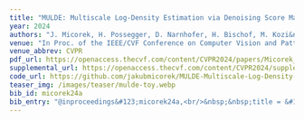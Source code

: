 ```yaml
---
title: "MULDE: Multiscale Log-Density Estimation via Denoising Score Matching for Video Anomaly Detection"
year: 2024
authors: "J. Micorek, H. Possegger, D. Narnhofer, H. Bischof, M. Kozi&nacute;ski"
venue: "In Proc. of the IEEE/CVF Conference on Computer Vision and Pattern Recognition"
venue_abbrev: CVPR
pdf_url: https://openaccess.thecvf.com/content/CVPR2024/papers/Micorek_MULDE_Multiscale_Log-Density_Estimation_via_Denoising_Score_Matching_for_Video_CVPR_2024_paper.pdf
supplemental_url: https://openaccess.thecvf.com/content/CVPR2024/supplemental/Micorek_MULDE_Multiscale_Log-Density_CVPR_2024_supplemental.pdf
code_url: https://github.com/jakubmicorek/MULDE-Multiscale-Log-Density-Estimation-via-Denoising-Score-Matching-for-Video-Anomaly-Detection
teaser_img: /images/teaser/mulde-toy.webp
bib_id: micorek24a
bib_entry: "@inproceedings&#123;micorek24a,<br/>&nbsp;&nbsp;title = &#123;&#123;MULDE: Multiscale Log-Density Estimation via Denoising Score Matching for Video Anomaly Detection&#125;&#125;,<br/>&nbsp;&nbsp;author = &#123;Micorek, Jakub and Possegger, Horst and Narnhofer, Dominik and Bischof, Horst and Kozi&#123;&#92;'n&#125;ski, Mateusz&#125;,<br/>&nbsp;&nbsp;booktitle = &#123;Proc. of the IEEE/CVF Conference on Computer Vision and Pattern Recognition (CVPR)&#125;,<br/>&nbsp;&nbsp;year = &#123;2024&#125;<br/>&#125;"
---
```

